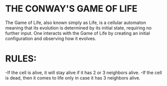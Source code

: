 # THE CONWAY'S GAME OF LIFE

The Game of Life, also known simply as Life, is a cellular automaton meaning that its evolution is determined by its initial state, requiring no further input. One interacts with the Game of Life by creating an initial configuration and observing how it evolves.


# RULES:
-If the cell is alive, it will stay alive if it has 2 or 3 neighbors alive.
-If the cell is dead, then it comes to life only in case it has 3 neighbors alive.

